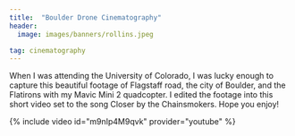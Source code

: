```yaml
---
title:  "Boulder Drone Cinematography"
header:
  image: images/banners/rollins.jpeg

tag: cinematography
---
```


When I was attending the University of Colorado, I was lucky enough to capture this beautiful footage of Flagstaff road, the city of Boulder, and the Flatirons with my Mavic Mini 2 quadcopter.  I edited the footage into this short video set to the song Closer by the Chainsmokers.  Hope you enjoy!

{% include video id="m9nIp4M9qvk" provider="youtube" %}